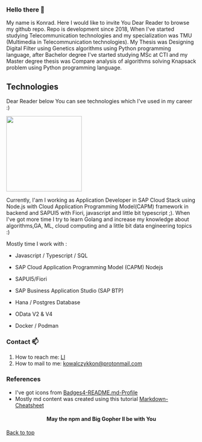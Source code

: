 ### Hello there 👋

My name is Konrad. Here I would like to invite You Dear Reader to browse my github repo. Repo is development since 2018, When I've started studying Telecommunication technologies and my specialization was TMU (Multimedia in Telecommunication technologies). My Thesis was Designing Digital Filter using Genetics algorithms using Python programming language, after Bachelor degree I've started studying MSc at CTI and my Master degree thesis was Compare analysis of algorithms solving Knapsack problem using Python programming language.

## Technologies

Dear Reader below You can see technologies which I've used in my career :)


<a align="center" href="https://github.com/anuraghazra/convoychat">
  <img height=200 align="center" src="https://github-readme-stats.vercel.app/api/top-langs?username=kondiiq&layout=compact&langs_count=8&card_width=320&theme=dracula" />
</a>


Currently, I'am I working as Application Developer in SAP Cloud Stack using Node.js with Cloud Application Programming Model(CAPM) framework in backend and SAPUI5 with Fiori, javascript and little bit typescript ;). When I've got more time I try to learn Golang and increase my knowledge about algorithms,GA, ML, cloud computing and a little bit data engineering topics :)

Mostly time I work with :

* Javascript / Typescript / SQL

* SAP Cloud Application Programming Model (CAPM) Nodejs

* SAPUI5/Fiori

* SAP Business Application Studio (SAP BTP)

* Hana / Postgres Database

* OData V2 & V4

* Docker / Podman

### Contact 📫
1. How to reach me: [LI](https://pl.linkedin.com/in/konrad-kowalczyk-a1408a1a3)
2. How to mail to me: kowalczykkon@protonmail.com

### References
* I've got icons from [Badges4-README.md-Profile ](https://github.com/alexandresanlim/Badges4-README.md-Profile)  <br />
* Mostly md content was created using this tutorial [Markdown-Cheatsheet ](https://github.com/lifeparticle/Markdown-Cheatsheet) 



<h4 align="center">May the npm and Big Gopher ll be with You </h4>

[Back to top](#top)
